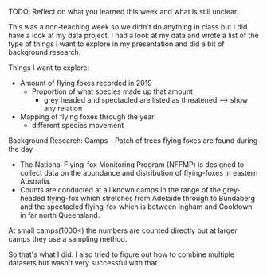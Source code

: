 TODO: Reflect on what you learned this week and what is still unclear.

This was a non-teaching week so we didn't do anything in class but I did have a look at my data project. I had a look at my data and wrote a list of the type of things i want to explore in my presentation and did a bit of background research.

Things I want to explore:

- Amount of flying foxes recorded in 2019
  - Proportion of what species made up that amount
    - grey headed and spectacled are listed as threatened --> show any relation
- Mapping of flying foxes through the year
  - different species movement

Background Research:
Camps - Patch of trees flying foxes are found during the day

- The National Flying-fox Monitoring Program (NFFMP) is designed to collect data on the abundance and distribution of flying-foxes in eastern Australia.
- Counts are conducted at all known camps in the range of the grey-headed flying-fox which stretches from Adelaide through to Bundaberg and the spectacled flying-fox which is between Ingham and Cooktown in far north Queensland.

At small camps(1000<) the numbers are counted directly but at larger camps they use a sampling method.

So that's what I did. I also tried to figure out how to combine multiple datasets but wasn't very successful with that.

